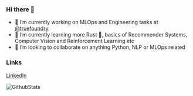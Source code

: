 ### Hi there 👋

- 🔭 I’m currently working on MLOps and Engineering tasks at [@truefoundry](https://github.com/truefoundry)
- 🌱 I’m currently learning more Rust 🦀, basics of Recommender Systems, Computer Vision and Reinforcement Learning etc
- 👯 I’m looking to collaborate on anything Python, NLP or MLOps related

### Links

[LinkedIn](https://linkedin.com/in/chiragjn)

![GithubStats](https://github-readme-stats.vercel.app/api?username=chiragjn&show_icons=true)


